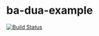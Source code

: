 # ba-dua-example

[![Build Status](https://img.shields.io/travis/saeg/ba-dua-example.svg?style=flat-square)](https://travis-ci.org/saeg/ba-dua-example)
